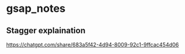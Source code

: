 # gsap_notes

## Stagger explaination
https://chatgpt.com/share/683a5f42-4d94-8009-92c1-9ffcac454d06
